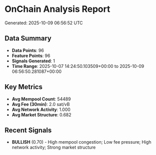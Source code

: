# OnChain Analysis Report
Generated: 2025-10-09 06:56:52 UTC

## Data Summary
- **Data Points**: 96
- **Feature Points**: 96
- **Signals Generated**: 1
- **Time Range**: 2025-10-07 14:24:50.103509+00:00 to 2025-10-09 06:56:50.281087+00:00

## Key Metrics
- **Avg Mempool Count**: 54489
- **Avg Fee (30min)**: 2.0 sat/vB
- **Avg Network Activity**: 1.000
- **Avg Market Structure**: 0.682

## Recent Signals
- **BULLISH** (0.70) - High mempool congestion; Low fee pressure; High network activity; Strong market structure
